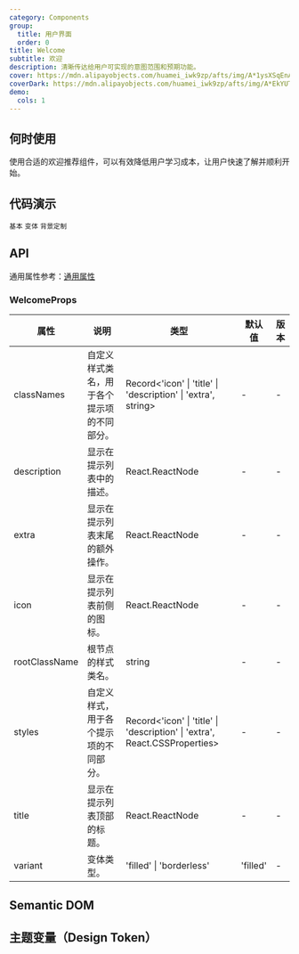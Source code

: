 ```yaml
---
category: Components
group:
  title: 用户界面
  order: 0
title: Welcome
subtitle: 欢迎
description: 清晰传达给用户可实现的意图范围和预期功能。
cover: https://mdn.alipayobjects.com/huamei_iwk9zp/afts/img/A*1ysXSqEnAckAAAAAAAAAAAAADgCCAQ/original
coverDark: https://mdn.alipayobjects.com/huamei_iwk9zp/afts/img/A*EkYUTotf-eYAAAAAAAAAAAAADgCCAQ/original
demo:
  cols: 1
---
```


## 何时使用

使用合适的欢迎推荐组件，可以有效降低用户学习成本，让用户快速了解并顺利开始。

## 代码演示

<!-- prettier-ignore -->
<code src="./demo/basic.tsx">基本</code>
<code src="./demo/variant.tsx">变体</code>
<code src="./demo/background.tsx">背景定制</code>

## API

通用属性参考：[通用属性](/docs/react/common-props)

### WelcomeProps

| 属性 | 说明 | 类型 | 默认值 | 版本 |
| --- | --- | --- | --- | --- |
| classNames | 自定义样式类名，用于各个提示项的不同部分。 | Record<'icon' \| 'title' \| 'description' \| 'extra', string> | - | - |
| description | 显示在提示列表中的描述。 | React.ReactNode | - | - |
| extra | 显示在提示列表末尾的额外操作。 | React.ReactNode | - | - |
| icon | 显示在提示列表前侧的图标。 | React.ReactNode | - | - |
| rootClassName | 根节点的样式类名。 | string | - | - |
| styles | 自定义样式，用于各个提示项的不同部分。 | Record<'icon' \| 'title' \| 'description' \| 'extra', React.CSSProperties> | - | - |
| title | 显示在提示列表顶部的标题。 | React.ReactNode | - | - |
| variant | 变体类型。 | 'filled' \| 'borderless' | 'filled' | - |

## Semantic DOM

<code src="./demo/_semantic.tsx" simplify="true"></code>

## 主题变量（Design Token）

<ComponentTokenTable component="Welcome"></ComponentTokenTable>
